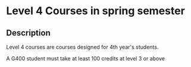 # Level 4 Courses in spring semester

## Description

Level 4 courses are courses designed for 4th year's students.

A G400 student must take at least 100 credits at level 3 or above